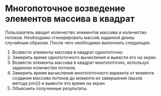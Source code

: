 # Многопоточное возведение элементов массива в квадрат

Пользователь вводит количество элементов массива и количество потоков. Необходимо сгенерировать массив заданной длины случайным образом. После чего необходимо выполнить следующее.

1. Возвести элементы массива в квадрат однопоточно.
2. Замерить время однопоточного вычисления и вывести его на экран.
3. Возвести элементы массива в квадрат многопоточно, используя заданное количество потоков.
4. Замерить время вычисления многопоточного варианта от момента создания массива потоков до момента их завершения (вызов метода join()) и вывести это время на экран.
5. Объяснить полученные результаты.
